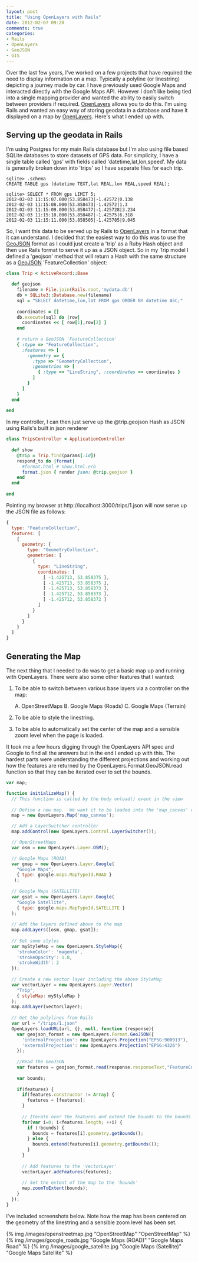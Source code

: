 ```yaml
---
layout: post
title: "Using OpenLayers with Rails"
date: 2012-02-07 09:20
comments: true
categories: 
- Rails
- OpenLayers
- GeoJSON
- GIS
---
```

Over the last few years, I've worked on a few projects that have required the need to display information on a map.  Typically a polyline (or linestring) depicting a journey made by car.  I have previously used Google Maps and interacted directly with the Google Maps API.  However I don't like being tied into a single mapping provider and wanted the ability to easily switch between providers if required.  [OpenLayers](http://openlayers.org) allows you to do this.  I'm using Rails and wanted an easy way of storing geodata in a database and have it displayed on a map by [OpenLayers](http://openlayers.org).  Here's what I ended up with.
<!-- More -->
## Serving up the geodata in Rails
I'm using Postgres for my main Rails database but I'm also using file based SQLite databases to store datasets of GPS data.  For simplicity, I have a single table called 'gps' with fields called 'datetime,lat,lon,speed'.  My data is generally broken down into 'trips' so I have separate files for each trip.

```
sqlite> .schema
CREATE TABLE gps (datetime TEXT,lat REAL,lon REAL,speed REAL);

sqlite> SELECT * FROM gps LIMIT 5;
2012-02-03 11:15:07.000|53.858473|-1.42572|0.138
2012-02-03 11:15:08.000|53.858473|-1.42572|1.3
2012-02-03 11:15:09.000|53.858477|-1.425728|3.234
2012-02-03 11:15:10.000|53.858487|-1.42575|6.318
2012-02-03 11:15:11.000|53.858505|-1.425785|9.045
```

So, I want this data to be served up by Rails to [OpenLayers](http://openlayers.org) in a format that it can understand.  I decided that the easiest way to do this was to use the [GeoJSON](http://geojson.org) format as I could just create a 'trip' as a Ruby Hash object and then use Rails format to serve it up as a JSON object. So in my Trip model I defined a 'geojson' method that will return a Hash with the same structure as a [GeoJSON](http://geojson.org) 'FeatureCollection' object:

``` ruby trip.rb
class Trip < ActiveRecord::Base

  def geojson
    filename = File.join(Rails.root,'mydata.db')
    db = SQLite3::Database.new(filename)
    sql = "SELECT datetime,lon,lat FROM gps ORDER BY datetime ASC;"
    
    coordinates = []
    db.execute(sql) do |row|
      coordinates << [ row[1],row[2] ]
    end
    
    # return a GeoJSON 'FeatureCollection' 
    { :type => "FeatureCollection",
      :features => [
        :geometry => {
          :type => "GeometryCollection",
          :geometries => [
            { :type => "LineString", :coordinates => coordinates }
          ]
        }
      ]
    } 
  end
  
end
```

In my controller, I can then just serve up the @trip.geojson Hash as JSON using Rails's built in json renderer

``` ruby trips_controller.rb
class TripsController < ApplicationController
  
  def show
    @trip = Trip.find(params[:id])
    respond_to do |format|
      #format.html # show.html.erb
      format.json { render json: @trip.geojson }
    end
  end
  
end
```

Pointing my browser at http://localhost:3000/trips/1.json will now serve up the JSON file as follows:

``` javascript http://localhost:3000/trips/1.json
{
  type: "FeatureCollection",
  features: [
    {
      geometry: {
        type: "GeometryCollection",
        geometries: [
          {
            type: "LineString",
            coordinates: [
              [ -1.425713, 53.858375 ],
              [ -1.425713, 53.858375 ],
              [ -1.425713, 53.858373 ],
              [ -1.425712, 53.858373 ],
              [ -1.425712, 53.858372 ]
            ]
          }
        ]
      }
    }
  ]
}
```
## Generating the Map

The next thing that I needed to do was to get a basic map up and running with OpenLayers.  There were also some other features that I wanted:

1. To be able to switch between various base layers via a controller on the map:

    A. OpenStreetMaps
    B. Google Maps (Roads)
    C. Google Maps (Terrain)
  
2. To be able to style the linestring.

3. To be able to automatically set the center of the map and a sensible zoom level when the page is loaded.

It took me a few hours digging through the OpenLayers API spec and Google to find all the answers but in the end I ended up with this.  The hardest parts were understanding the different projections and working out how the features are returned by the OpenLayers.Format.GeoJSON.read function so that they can be iterated over to set the bounds.

``` javascript openlayers.js
var map;

function initializeMap() {
  // This function is called by the body onload() event in the view
  
  // Define a new map.  We want it to be loaded into the 'map_canvas' div in the view
  map = new OpenLayers.Map('map_canvas');

  // Add a LayerSwitcher controller
  map.addControl(new OpenLayers.Control.LayerSwitcher());

  // OpenStreetMaps
  var osm = new OpenLayers.Layer.OSM();

  // Google Maps (ROAD)
  var gmap = new OpenLayers.Layer.Google(
    "Google Maps",
    { type: google.maps.MapTypeId.ROAD }
   );
  
  // Google Maps (SATELLITE)
  var gsat = new OpenLayers.Layer.Google(
    "Google Satellite",
    { type: google.maps.MapTypeId.SATELLITE }
  );
  
  // Add the layers defined above to the map  
  map.addLayers([osm, gmap, gsat]);
   
  // Set some styles 
  var myStyleMap = new OpenLayers.StyleMap({
    'strokeColor': 'magenta',
    'strokeOpacity': 1.0,
    'strokeWidth': 2
  });
  
  // Create a new vector layer including the above StyleMap
  var vectorLayer = new OpenLayers.Layer.Vector(
    "Trip",
    { styleMap: myStyleMap }
  );     
  map.addLayer(vectorLlayer);
       
  // Get the polylines from Rails
  var url = "/trips/1.json"
  OpenLayers.loadURL(url, {}, null, function (response){
    var geojson_format = new OpenLayers.Format.GeoJSON({
      'internalProjection': new OpenLayers.Projection("EPSG:900913"),
      'externalProjection': new OpenLayers.Projection("EPSG:4326")
    });
    
    //Read the GeoJSON
    var features = geojson_format.read(response.responseText,"FeatureCollection");
    
    var bounds;
   
    if(features) {
      if(features.constructor != Array) {
        features = [features];
      }
      
      // Iterate over the features and extend the bounds to the bounds of the geometries
      for(var i=0; i<features.length; ++i) {
        if (!bounds) {
          bounds = features[i].geometry.getBounds();
        } else {
          bounds.extend(features[i].geometry.getBounds());
        }
      }
      
      // Add features to the 'vectorLayer'
      vectorLayer.addFeatures(features);
      
      // Set the extent of the map to the 'bounds'
      map.zoomToExtent(bounds);
    }  
  });
}
```

I've included screenshots below.  Note how the map has been centered on the geometry of the linestring and a sensible zoom level has been set.

{% img /images/openstreetmap.jpg "OpenStreetMap" "OpenStreetMap" %}
{% img /images/google_roads.jpg "Google Maps (ROAD)" "Google Maps Road" %}
{% img /images/google_satellite.jpg "Google Maps (Satellite)" "Google Maps Satellite" %}


